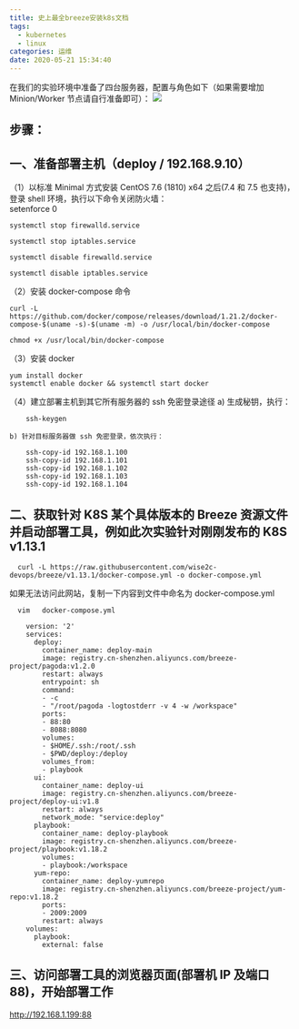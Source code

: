 ```yaml
---
title: 史上最全breeze安装k8s文档
tags:
  - kubernetes
  - linux
categories: 运维
date: 2020-05-21 15:34:40
---
```

在我们的实验环境中准备了四台服务器，配置与角色如下（如果需要增加 Minion/Worker 节点请自行准备即可）：
![](../1.png)


## 步骤：
## 一、准备部署主机（deploy / 192.168.9.10）
（1）以标准 Minimal 方式安装 CentOS 7.6 (1810) x64 之后(7.4 和 7.5 也支持)，登录 shell 环境，执行以下命令关闭防火墙：		
setenforce 0

    systemctl stop firewalld.service

    systemctl stop iptables.service

    systemctl disable firewalld.service

    systemctl disable iptables.service

（2）安装 docker-compose 命令

    curl -L https://github.com/docker/compose/releases/download/1.21.2/docker-compose-$(uname -s)-$(uname -m) -o /usr/local/bin/docker-compose

    chmod +x /usr/local/bin/docker-compose

（3）安装 docker

    yum install docker
    systemctl enable docker && systemctl start docker

（4）建立部署主机到其它所有服务器的 ssh 免密登录途径
	a) 生成秘钥，执行：

    	ssh-keygen

	b) 针对目标服务器做 ssh 免密登录，依次执行：

	    ssh-copy-id 192.168.1.100
	    ssh-copy-id 192.168.1.101
	    ssh-copy-id 192.168.1.102
	    ssh-copy-id 192.168.1.103
	    ssh-copy-id 192.168.1.104
	
## 二、获取针对 K8S 某个具体版本的 Breeze 资源文件并启动部署工具，例如此次实验针对刚刚发布的 K8S v1.13.1

	  curl -L https://raw.githubusercontent.com/wise2c-devops/breeze/v1.13.1/docker-compose.yml -o docker-compose.yml

  如果无法访问此网站，复制一下内容到文件中命名为   docker-compose.yml

      vim   docker-compose.yml

        version: '2'
        services:
          deploy:
            container_name: deploy-main
            image: registry.cn-shenzhen.aliyuncs.com/breeze-project/pagoda:v1.2.0
            restart: always
            entrypoint: sh
            command:
            - -c
            - "/root/pagoda -logtostderr -v 4 -w /workspace"
            ports:
            - 88:80
            - 8088:8080
            volumes:
            - $HOME/.ssh:/root/.ssh
            - $PWD/deploy:/deploy
            volumes_from:
            - playbook
          ui:
            container_name: deploy-ui
            image: registry.cn-shenzhen.aliyuncs.com/breeze-project/deploy-ui:v1.8
            restart: always
            network_mode: "service:deploy"
          playbook:
            container_name: deploy-playbook
            image: registry.cn-shenzhen.aliyuncs.com/breeze-project/playbook:v1.18.2
            volumes:
            - playbook:/workspace
          yum-repo:
            container_name: deploy-yumrepo
            image: registry.cn-shenzhen.aliyuncs.com/breeze-project/yum-repo:v1.18.2
            ports:
            - 2009:2009 
            restart: always
        volumes:
          playbook:
            external: false
	
## 三、访问部署工具的浏览器页面(部署机 IP 及端口 88)，开始部署工作

  http://192.168.1.199:88